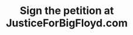 ---
type: petition
title:  "Sign the petition at JusticeForBigFloyd.com"
link: "http://JusticeForBigFloyd.com"
representation: "Grassroots Law Project"
impact: "Signing the petition will email Mayor Jacob Frey and DA Michael Freeman demanding that all four officers be arrested and charged for murder, on your behalf. It’s a super petition that emails all offices and individuals involved in the fight for justice."
---